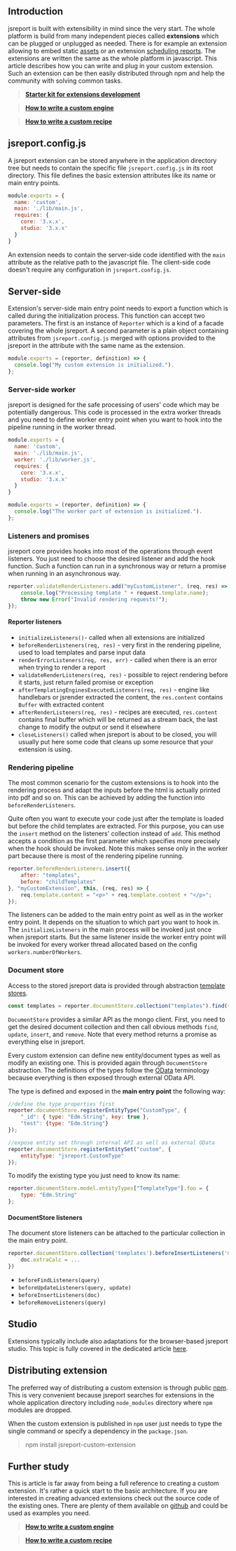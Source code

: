 ## Introduction
jsreport is built with extensibility in mind since the very start. The whole platform is build from many independent pieces called **extensions** which can be plugged or unplugged as needed. There is for example an extension allowing to embed static [assets](/learn/assets) or an extension [scheduling reports](/learn/scheduling). The extensions are written the same as the whole platform in javascript. This article describes how you can write and plug in your custom extension. Such an extension can be then easily distributed through npm and help the community with solving common tasks.

> **[Starter kit for extensions development](https://github.com/jsreport/jsreport-extension-starter-kit)**

> **[How to write a custom engine](/learn/custom-engine)**

> **[How to write a custom recipe](/learn/custom-recipe)**

## jsreport.config.js
A jsreport extension can be stored anywhere in the application directory tree but needs to contain the specific file `jsreport.config.js` in its root directory. This file defines the basic extension attributes like its name or main entry points.

```js
module.exports = {
  name: 'custom',
  main: './lib/main.js', 
  requires: {
    core: '3.x.x',
    studio: '3.x.x'
  }
}
```

An extension needs to contain the server-side code identified with the `main` attribute as the relative path to the javascript file. The client-side code doesn't require any configuration in `jsreport.config.js`.

## Server-side

Extension's server-side main entry point needs to export a function which is called during the initialization process. This function can accept two parameters. The first is an instance of `Reporter` which is a kind of a facade covering the whole jsreport. A second parameter is a plain object containing attributes from `jsreport.config.js` merged with options provided to the jsreport in the attribute with the same name as the extension.  

```js
module.exports = (reporter, definition) => {
  console.log("My custom extension is initialized.").
};
```

### Server-side worker

jsreport is designed for the safe processing of users' code which may be potentially dangerous. This code is processed in the extra worker threads
and you need to define worker entry point when you want to hook into the pipeline running in the worker thread.

```js
module.exports = {
  name: 'custom',
  main: './lib/main.js', 
  worker: './lib/worker.js',
  requires: {
    core: '3.x.x',
    studio: '3.x.x'
  }
}
```

```js
module.exports = (reporter, definition) => {
  console.log("The worker part of extension is initialized.").
};
```

### Listeners and promises

jsreport core provides hooks into most of the operations through event listeners. You just need to choose the desired listener and add the hook function. Such a function can run in a synchronous way or return a promise when running in an asynchronous way.

```js
reporter.validateRenderListeners.add("myCustomListener", (req, res) => {
    console.log("Processing template " + request.template.name);
    throw new Error("Invalid rendering requests!");
});
```

#### Reporter listeners
- `initializeListeners()`- called when all extensions are initialized
- `beforeRenderListeners(req, res)` - very first in the rendering pipeline, used to load templates and parse input data
- `renderErrorListeners(req, res, err)` - called when there is an error when trying to render a report
- `validateRenderListeners(req, res)` - possible to reject rendering before it starts, just return failed promise or exception
- `afterTemplatingEnginesExecutedListeners(req, res)` - engine like handlebars or jsrender extracted the content, the `res.content` contains `Buffer` with extracted content
- `afterRenderListeners(req, res)` - recipes are executed, `res.content` contains final buffer which will be returned as a stream back, the last change to modify the output or send it elsewhere
- `closeListeners()` called when jsreport is about to be closed, you will usually put here some code that cleans up some resource that your extension is using.

### Rendering pipeline
The most common scenario for the custom extensions is to hook into the rendering process and adapt the inputs before the html is actually printed into pdf and so on.  This can be achieved by adding the function into `beforeRenderListeners`.

Quite often you want to execute your code just after the template is loaded but before the child templates are extracted. For this purpose, you can use the `insert` method on the listeners' collection instead of `add`.  This method accepts a condition as the first parameter which specifies more precisely when the hook should be invoked. Note this makes sense only in the worker part because there is most of the rendering pipeline running.

```js
reporter.beforeRenderListeners.insert({
    after: "templates",
    before: "childTemplates"
}, "myCustomExtension", this, (req, res) => {
    req.template.content = "<p>" + req.template.content + "</p>";
});
```

The listeners can be added to the main entry point as well as in the worker entry point. It depends on the situation to which part you want to hook in.
The `initializeListeners` in the main process will be invoked just once when jsreport starts. But the same listener inside the worker entry point will be invoked for every worker thread allocated based on the config `workers.numberOfWorkers`.

### Document store
Access to the stored jsreport data is provided through abstraction [template stores](/learn/template-stores). 

```js
const templates = reporter.documentStore.collection("templates").find({ "shortid": "foo"})
```

`DocumentStore` provides a similar API as the mongo client. First, you need to get the desired document collection and then call obvious methods `find`, `update`, `insert`, and `remove`. Note that every method returns a promise as everything else in jsreport.

Every custom extension can define new entity/document types as well as modify an existing one. This is provided again through `DocumentStore` abstraction. The definitions of the types follow the [OData](http://www.odata.org/) terminology because everything is then exposed through external OData API.

The type is defined and exposed in the **main entry point** the following way:
```js
//define the type properties first
reporter.documentStore.registerEntityType("CustomType", {
    "_id": { type: "Edm.String", key: true },
    "test": {type: "Edm.String"}   
});

//expose entity set through internal API as well as external OData
reporter.documentStore.registerEntitySet("custom", {
    entityType: "jsreport.CustomType"
});
```

To modify the existing type you just need to know its name:
```js
reporter.documentStore.model.entityTypes["TemplateType"].foo = {
    type: "Edm.String"
};
```

#### DocumentStore listeners
The document store listeners can be attached to the particular collection in the main entry point.
```js
reporter.documentStore.collection('templates').beforeInsertListeners('my extension', (doc, req) => {
    doc.extraCalc = ...
})
```
- `beforeFindListeners(query)`
- `beforeUpdateListeners(query, update)`
- `beforeInsertListeners(doc)`
- `beforeRemoveListeners(query)`

## Studio

Extensions typically include also adaptations for the browser-based jsreport studio. This topic is fully covered in the dedicated article [here](https://jsreport.net/learn/extending-studio).

## Distributing extension
The preferred way of distributing a custom extension is through public [npm](https://www.npmjs.com/). This is very convenient because jsreport searches for extensions in the whole application directory including `node_modules` directory where `npm` modules are dropped.

When the custom extension is published in `npm` user just needs to type the single command or specify a dependency in the `package.json`.

>npm install jsreport-custom-extension

## Further study
This is article is far away from being a full reference to creating a custom extension. It's rather a quick start to the basic architecture. If you are interested in creating advanced extensions check out the source code of the existing ones. There are plenty of them available on [github](https://github.com/jsreport/jsreport/tree/master/extension) and could be used as examples you need.

> **[How to write a custom engine](/learn/custom-engine)**

> **[How to write a custom recipe](/learn/custom-recipe)**
